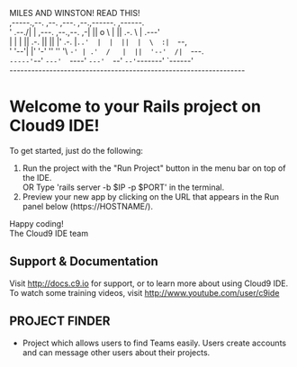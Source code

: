 MILES AND WINSTON! READ THIS! </br>
     ,-----.,--.                  ,--. ,---.   ,--.,------.  ,------. </br>
    '  .--./|  | ,---. ,--.,--. ,-|  || o   \  |  ||  .-.  \ |  .---' </br>
    |  |    |  || .-. ||  ||  |' .-. |`..'  |  |  ||  |  \  :|  `--,  </br>
    '  '--'\|  |' '-' ''  ''  '\ `-' | .'  /   |  ||  '--'  /|  `---. </br>
     `-----'`--' `---'  `----'  `---'  `--'    `--'`-------' `------' </br>
    ----------------------------------------------------------------- </br>


# Welcome to your Rails project on Cloud9 IDE!

To get started, just do the following:

1. Run the project with the "Run Project" button in the menu bar on top of the IDE. </br>
        OR
    Type 'rails server -b $IP -p $PORT' in the terminal. </br>
2. Preview your new app by clicking on the URL that appears in the Run panel below (https://HOSTNAME/). </br>

Happy coding!  </br>
The Cloud9 IDE team


## Support & Documentation

Visit http://docs.c9.io for support, or to learn more about using Cloud9 IDE. 
To watch some training videos, visit http://www.youtube.com/user/c9ide

## PROJECT FINDER
- Project which allows users to find Teams easily. Users create accounts and can message other users about their projects.
